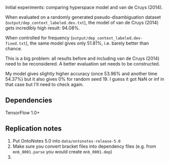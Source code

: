 
Initial experiments: comparing hyperspace model and van de Cruys (2014).

When evaluated on a randomly generated pseudo-disambiguation dataset
(`output/dep_context_labeled.dev.txt`), the model
of van de Cruys (2014) gets incredibly high result: 94.08%.

When controlled for frequency (`output/dep_context_labeled.dev-fixed.txt`),
the same model gives only 51.81%, i.e. barely better than chance.

This is a big problem: all results before and including van de Cruys (2014)
need to be reconsidered. A better evaluation set needs to be constructed. 

My model gives slightly higher accuracy (once 53.96% and another time 54.37%)
but it also gives 0% for random seed 19. I guess it got NaN or inf in that case
but I'll need to check again.

## Dependencies

TensorFlow 1.0+

## Replication notes

1. Put OntoNotes 5.0 into `data/ontonotes-release-5.0`
2. Make sure you convert bracket files into dependency files (e.g. from 
`mnb_0001.parse` you would create `mnb_0001.dep`)
3. 

